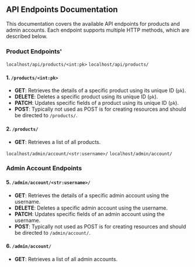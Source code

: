 ## API Endpoints Documentation

This documentation covers the available API endpoints for products and admin accounts. Each endpoint supports multiple HTTP methods, which are described below.



### Product Endpoints'

`localhost/api/products/<int:pk>`
`localhost/api/products/`

#### 1. `/products/<int:pk>`
   - **GET**: Retrieves the details of a specific product using its unique ID (`pk`).
   - **DELETE**: Deletes a specific product using its unique ID (`pk`).
   - **PATCH**: Updates specific fields of a product using its unique ID (`pk`).
   - **POST**: Typically not used as POST is for creating resources and should be directed to `/products/`.

#### 2. `/products/`
   - **GET**: Retrieves a list of all products.


`localhost/admin/account/<str:username>/`
`localhost/admin/account/`

### Admin Account Endpoints

#### 5. `/admin/account/<str:username>/`
   - **GET**: Retrieves the details of a specific admin account using the username.
   - **DELETE**: Deletes a specific admin account using the username.
   - **PATCH**: Updates specific fields of an admin account using the username.
   - **POST**: Typically not used as POST is for creating resources and should be directed to `/admin/account/`.

#### 6. `/admin/account/`
   - **GET**: Retrieves a list of all admin accounts.
